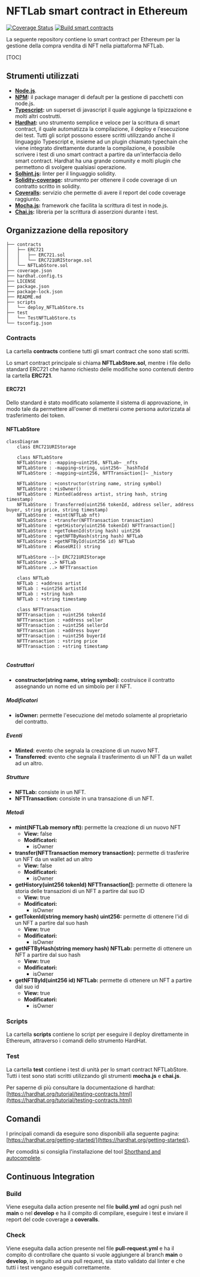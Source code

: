 <script src="https://cdn.jsdelivr.net/npm/mermaid/dist/mermaid.min.js"></script>
<script>mermaid.initialize({startOnLoad:true});</script>
# NFTLab smart contract in Ethereum

[![Coverage Status](https://coveralls.io/repos/github/NFT-Lab/smart-contract-ethereum/badge.svg?branch=main&service=github)](https://coveralls.io/github/NFT-Lab/smart-contract-ethereum?branch=main)
[![Build smart contracts](https://github.com/NFT-Lab/smart-contract-ethereum/actions/workflows/build.yml/badge.svg)](https://github.com/NFT-Lab/smart-contract-ethereum/actions/workflows/build.yml)

La seguente repository contiene lo smart contract per Ethereum per la gestione della compra vendita di NFT nella piattaforma NFTLab.

[TOC]

## Strumenti utilizzati

- **[Node.js](https://nodejs.org/it/)**.
- **[NPM](https://www.npmjs.com/):** il package manager di default per la gestione di pacchetti con node.js.
- **[Typescript](https://www.typescriptlang.org/):** un superset di javascript il quale aggiunge la tipizzazione e molti altri costrutti. 
- **[Hardhat](https://hardhat.org/):** uno strumento semplice e veloce per la scrittura di smart contract, il quale automatizza la compilazione, il deploy e l'esecuzione dei test. Tutti gli script possono essere scritti utilizzando anche il linguaggio Typescript e, insieme ad un plugin chiamato typechain che viene integrato direttamente durante la compilazione, è possibile scrivere i test di uno smart contract a partire da un'interfaccia dello smart contract. Hardhat ha una grande comunity e molti plugin che permettono di svolgere qualsiasi operazione.
- **[Solhint.js](https://github.com/protofire/solhint):** linter per il linguaggio solidity.
- **[Solidity-coverage](https://github.com/sc-forks/solidity-coverage):** strumento per ottenere il code coverage di un contratto scritto in solidity.
- **[Coveralls](https://coveralls.io/github/NFT-Lab/smart-contract-ethereum?branch=main):** servizio che permette di avere il report del code coverage raggiunto.
- **[Mocha.js](https://mochajs.org/):** framework che facilita la scrittura di test in node.js.
- **[Chai.js](https://www.chaijs.com/):** libreria per la scrittura di asserzioni durante i test.

## Organizzazione della repository

```bas
├── contracts
│   ├── ERC721
│   │   ├── ERC721.sol
│   │   └── ERC721URIStorage.sol
│   └── NFTLabStore.sol
├── coverage.json
├── hardhat.config.ts
├── LICENSE
├── package.json
├── package-lock.json
├── README.md
├── scripts
│   └── deploy_NFTLabStore.ts
├── test
│   └── TestNFTLabStore.ts
└── tsconfig.json
```

### Contracts

La cartella **contracts** contiene tutti gli smart contract che sono stati scritti.

Lo smart contract principale si chiama **NFTLabStore.sol**, mentre i file dello standard ERC721 che hanno richiesto delle modifiche sono contenuti dentro la cartella **ERC721**.

#### ERC721

Dello standard è stato modificato solamente il sistema di approvazione, in modo tale da permettere all'owner di mettersi come persona autorizzata al trasferimento dei token.

#### NFTLabStore

```mermaid
classDiagram
    class ERC721URIStorage
    
	class NFTLabStore
	NFTLabStore : -mapping~uint256, NFTLab~ _nfts
	NFTLabStore : -mapping~string, uint256~ _hashToId
	NFTLabStore : -mapping~uint256, NFTTransaction[]~ _history

	NFTLabStore : +constructor(string name, string symbol)
	NFTLabStore : +isOwner()
	NFTLabStore : Minted(address artist, string hash, string timestamp)
	NFTLabStore : Transferred(uint256 tokenId, address seller, address buyer, string price, string timestamp)
	NFTLabStore : +mint(NFTLab nft)
	NFTLabStore : +transfer(NFTTransaction transaction)
	NFTLabStore : +getHistory(uint256 tokenId) NFTTransaction[]
	NFTLabStore : +getTokenId(string hash) uint256
	NFTLabStore : +getNFTByHash(string hash) NFTLab
	NFTLabStore : +getNFTById(uint256 id) NFTLab
	NFTLabStore : #baseURI() string
	
    NFTLabStore --|> ERC721URIStorage
	NFTLabStore ..> NFTLab
	NFTLabStore ..> NFTTransaction
	
	class NFTLab
	NFTLab : +address artist
	NFTLab : +uint256 artistId
	NFTLab : +string hash
	NFTLab : +string timestamp
	
	class NFTTransaction
	NFTTransaction : +uint256 tokenId
	NFTTransaction : +address seller
	NFTTransaction : +uint256 sellerId
	NFTTransaction : +address buyer
	NFTTransaction : +uint256 buyerId
	NFTTransaction : +string price
	NFTTransaction : +string timestamp
	
```

##### Costruttori

- **constructor(string name, string symbol):** costruisce il contratto assegnando un nome ed un simbolo per il NFT.

##### Modificatori

* **isOwner:** permette l'esecuzione del metodo solamente al proprietario del contratto.

##### Eventi

* **Minted**: evento che segnala la creazione di un nuovo NFT.
* **Transferred**: evento che segnala il trasferimento di un NFT da un wallet ad un altro.

##### Strutture

* **NFTLab:** consiste in un NFT.
* **NFTTransaction:** consiste in una transazione di un NFT.

##### Metodi

* **mint(NFTLab memory nft):** permette la creazione di un nuovo NFT
  * **View:** false
  * **Modificatori:** 
    * isOwner
* **transfer(NFTTransaction memory transaction):** permette di trasferire un NFT da un wallet ad un altro
  * **View:** false
  * **Modificatori:** 
    * isOwner
* **getHistory(uint256 tokenId) NFTTransaction[]:** permette di ottenere la storia delle transazioni di un NFT a partire dal suo ID
  * **View:** true
  * **Modificatori:** 
    * isOwner
* **getTokenId(string memory hash) uint256:** permette di ottenere l'id di un NFT a partire dal suo hash
  * **View:** true
  * **Modificatori:** 
    * isOwner
* **getNFTByHash(string memory hash) NFTLab:** permette di ottenere un NFT a partire dal suo hash
  * **View:** true
  * **Modificatori:** 
    * isOwner
* **getNFTById(uint256 id) NFTLab:** permette di ottenere un NFT a partire dal suo id
  * **View:** true
  * **Modificatori:** 
    * isOwner

### Scripts

La cartella **scripts** contiene lo script per eseguire il deploy direttamente in Ethereum, attraverso i comandi dello strumento HardHat.

### Test

La cartella **test** contiene i test di unità per lo smart contract NFTLabStore. Tutti i test sono stati scritti utilizzando gli strumenti **mocha.js** e **chai.js**.

Per saperne di più consultare la documentazione di hardhat: [https://hardhat.org/tutorial/testing-contracts.html](https://hardhat.org/tutorial/testing-contracts.html)

## Comandi

I principali comandi da eseguire sono disponibili alla seguente pagina: [https://hardhat.org/getting-started/](https://hardhat.org/getting-started/).

Per comodità si consiglia l'installazione del tool [Shorthand and autocomplete](https://hardhat.org/guides/shorthand.html).

## Continuous Integration

### Build

Viene eseguita dalla action presente nel file **build.yml** ad ogni push nel **main** o nel **develop** e ha il compito di compilare, eseguire i test e inviare il report del code coverage a **coveralls**. 

### Check

Viene eseguita dalla action presente nel file **pull-request.yml** e ha il compito di controllare che quanto si vuole aggiungere al branch **main** o **develop**, in seguito ad una pull request, sia stato validato dal linter e che tutti i test vengano eseguiti correttamente.